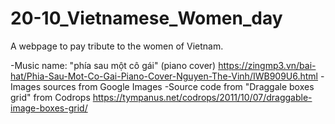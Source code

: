 # 20-10_Vietnamese_Women_day
A webpage to pay tribute to the women of Vietnam.


-Music name: "phía sau một cô gái" (piano cover) https://zingmp3.vn/bai-hat/Phia-Sau-Mot-Co-Gai-Piano-Cover-Nguyen-The-Vinh/IWB909U6.html
-Images sources from Google Images
-Source code from "Draggale boxes grid" from Codrops https://tympanus.net/codrops/2011/10/07/draggable-image-boxes-grid/

